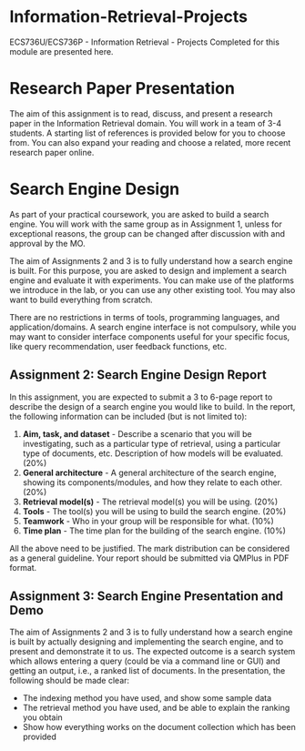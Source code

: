# Information-Retrieval-Projects
ECS736U/ECS736P - Information Retrieval - Projects Completed for this module are presented here. 

# Research Paper Presentation

The aim of this assignment is to read, discuss, and present a research paper in the Information Retrieval domain. You will work in a team of 3-4 students. A starting list of references is provided below for you to choose from. You can also expand your reading and choose a related, more recent research paper online.

# Search Engine Design

As part of your practical coursework, you are asked to build a search engine. You will work with the same group as in Assignment 1, unless for exceptional reasons, the group can be changed after discussion with and approval by the MO.

The aim of Assignments 2 and 3 is to fully understand how a search engine is built. For this purpose, you are asked to design and implement a search engine and evaluate it with experiments. You can make use of the platforms we introduce in the lab, or you can use any other existing tool. You may also want to build everything from scratch.

There are no restrictions in terms of tools, programming languages, and application/domains. A search engine interface is not compulsory, while you may want to consider interface components useful for your specific focus, like query recommendation, user feedback functions, etc.

## Assignment 2: Search Engine Design Report

In this assignment, you are expected to submit a 3 to 6-page report to describe the design of a search engine you would like to build. In the report, the following information can be included (but is not limited to):

1. **Aim, task, and dataset** - Describe a scenario that you will be investigating, such as a particular type of retrieval, using a particular type of documents, etc. Description of how models will be evaluated. (20%)
2. **General architecture** - A general architecture of the search engine, showing its components/modules, and how they relate to each other. (20%)
3. **Retrieval model(s)** - The retrieval model(s) you will be using. (20%)
4. **Tools** - The tool(s) you will be using to build the search engine. (20%)
5. **Teamwork** - Who in your group will be responsible for what. (10%)
6. **Time plan** - The time plan for the building of the search engine. (10%)

All the above need to be justified. The mark distribution can be considered as a general guideline. Your report should be submitted via QMPlus in PDF format.

## Assignment 3: Search Engine Presentation and Demo

The aim of Assignments 2 and 3 is to fully understand how a search engine is built by actually designing and implementing the search engine, and to present and demonstrate it to us. The expected outcome is a search system which allows entering a query (could be via a command line or GUI) and getting an output, i.e., a ranked list of documents. In the presentation, the following should be made clear:

- The indexing method you have used, and show some sample data
- The retrieval method you have used, and be able to explain the ranking you obtain
- Show how everything works on the document collection which has been provided
